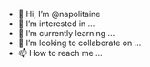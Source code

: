 - 👋 Hi, I’m @napolitaine
- 👀 I’m interested in ...
- 🌱 I’m currently learning ...
- 💞️ I’m looking to collaborate on ...
- 📫 How to reach me ...

<!---
napolitaine/napolitaine is a ✨ special ✨ repository because its `README.md` (this file) appears on your GitHub profile.
You can click the Preview link to take a look at your changes.
--->
